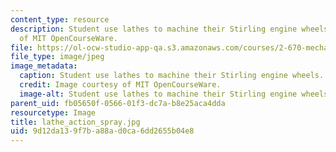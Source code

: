 ```yaml
---
content_type: resource
description: Student use lathes to machine their Stirling engine wheels. Image courtesy
  of MIT OpenCourseWare.
file: https://ol-ocw-studio-app-qa.s3.amazonaws.com/courses/2-670-mechanical-engineering-tools-january-iap-2004/9d12da139f7ba88ad0ca6dd2655b04e8_lathe_action_spray.jpg
file_type: image/jpeg
image_metadata:
  caption: Student use lathes to machine their Stirling engine wheels.
  credit: Image courtesy of MIT OpenCourseWare.
  image-alt: Student use lathes to machine their Stirling engine wheels.
parent_uid: fb05650f-0566-01f3-dc7a-b8e25aca4dda
resourcetype: Image
title: lathe_action_spray.jpg
uid: 9d12da13-9f7b-a88a-d0ca-6dd2655b04e8
---
```

